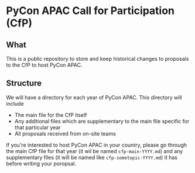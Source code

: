 # PyCon APAC Call for Participation (CfP)

## What

This is a public repository to store and keep historical changes to proposals to
the CfP to host PyCon APAC.

## Structure

We will have a directory for each year of PyCon APAC. This directory will include

- The main file for the CfP itself
- Any additional files which are supplementary to the main file specific for
  that particular year
- All proposals received from on-site teams

If you're interested to host PyCon APAC in your country, please go through the
main CfP file for that year (it wil be named `cfp-main-YYYY.md`) and any
supplementary files (it will be named like `cfp-sometopic-YYYY.md`) it has
before writing your poropsal.

